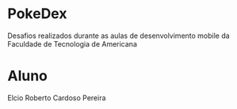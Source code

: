 # PokeDex

Desafios realizados durante as aulas de desenvolvimento mobile da Faculdade de Tecnologia de Americana

# Aluno

Elcio Roberto Cardoso Pereira

